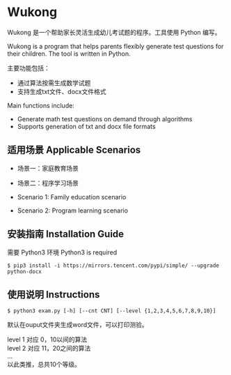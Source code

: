 # Wukong

Wukong 是一个帮助家长灵活生成幼儿考试题的程序。工具使用 Python 编写。

Wukong is a program that helps parents flexibly generate test questions for their children. The tool is written in Python.

主要功能包括：
* 通过算法按需生成数学试题
* 支持生成txt文件、docx文件格式

Main functions include:
* Generate math test questions on demand through algorithms
* Supports generation of txt and docx file formats

## 适用场景 Applicable Scenarios

* 场景一：家庭教育场景
* 场景二：程序学习场景

* Scenario 1: Family education scenario
* Scenario 2: Program learning scenario

## 安装指南 Installation Guide

需要 Python3 环境
Python3 is required

```shell
$ pip3 install -i https://mirrors.tencent.com/pypi/simple/ --upgrade python-docx
```

## 使用说明 Instructions

```shell
$ python3 exam.py [-h] [--cnt CNT] [--level {1,2,3,4,5,6,7,8,9,10}]
```
默认在ouput文件夹生成word文件，可以打印测验。  

level 1 对应 0，10以间的算法  
level 2 对应 11，20之间的算法  
...  
以此类推，总共10个等级。

